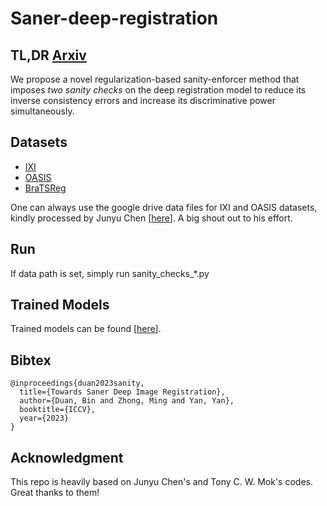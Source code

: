 # Saner-deep-registration

## TL,DR <a href="https://arxiv.org/pdf/2307.09696.pdf" target="_blank">Arxiv</a>
We propose a novel regularization-based sanity-enforcer method that imposes *two sanity checks* on the deep registration model to reduce its inverse consistency errors and increase its discriminative power simultaneously.

## Datasets
<ul>
    <li><a href="https://brain-development.org/ixi-dataset">IXI</a></li>
    <li><a href="https://learn2reg.grand-challenge.org/evaluation/task-3-validation/leaderboard">OASIS</a></li>
    <li><a href="https://www.med.upenn.edu/cbica/brats-reg-challenge"> BraTSReg</a></li>
</ul>
One can always use the google drive data files for IXI and OASIS datasets, kindly processed by Junyu Chen [<a href="https://github.com/junyuchen245/TransMorph_Transformer_for_Medical_Image_Registration">here</a>]. A big shout out to his effort.

## Run
If data path is set, simply run sanity_checks_*.py

## Trained Models
Trained models can be found [<a href="https://drive.google.com/drive/folders/1Ph_9T1Iw1YNy_13LgKxPC42mQm0Pxcda?usp=sharing">here</a>].

## Bibtex
```
@inproceedings{duan2023sanity,
  title={Towards Saner Deep Image Registration},
  author={Duan, Bin and Zhong, Ming and Yan, Yan},
  booktitle={ICCV},
  year={2023}
}
```
## Acknowledgment
This repo is heavily based on Junyu Chen's and Tony C. W. Mok's codes. Great thanks to them!